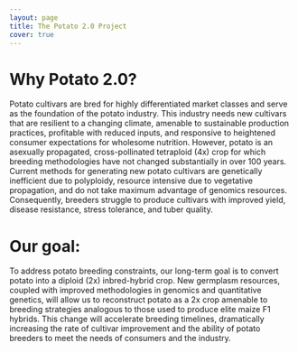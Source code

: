 ```yaml
---
layout: page
title: The Potato 2.0 Project
cover: true
---
```


# Why Potato 2.0?
Potato cultivars are bred for highly differentiated market classes and serve as the foundation of the potato industry. This industry needs new cultivars that are resilient to a changing climate, amenable to sustainable production practices, profitable with reduced inputs, and responsive to heightened consumer expectations for wholesome nutrition. However, potato is an asexually propagated, cross-pollinated tetraploid (4x) crop for which breeding methodologies have not changed substantially in over 100 years. Current methods for generating new potato cultivars are genetically inefficient due to polyploidy, resource intensive due to vegetative propagation, and do not take maximum advantage of genomics resources. Consequently, breeders struggle to produce cultivars with improved yield, disease resistance, stress tolerance, and tuber quality.

# Our goal:
To address potato breeding constraints, our long-term goal is to convert potato into a diploid (2x) inbred-hybrid crop. New germplasm resources, coupled with improved methodologies in genomics and quantitative genetics, will allow us to reconstruct potato as a 2x crop amenable to breeding strategies analogous to those used to produce elite maize F1 hybrids. This change will accelerate breeding timelines, dramatically increasing the rate of cultivar improvement and the ability of potato breeders to meet the needs of consumers and the industry.
